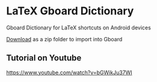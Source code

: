# LaTeX Gboard Dictionary

Gboard Dictionary for LaTeX shortcuts on Android devices

[Download](https://github.com/DenverCoder1/LaTeX-Gboard-Dictionary/archive/v8.0.zip) as a zip folder to import into Gboard

## Tutorial on Youtube

https://www.youtube.com/watch?v=bGWikJu37WI
